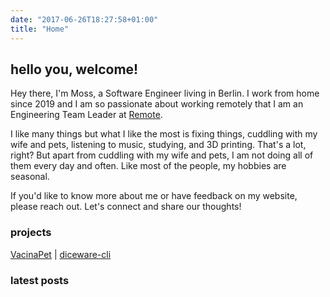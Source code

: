 ```yaml
---
date: "2017-06-26T18:27:58+01:00"
title: "Home"
---
```


<link rel="stylesheet" type='text/css' href="https://cdn.jsdelivr.net/gh/devicons/devicon@latest/devicon.min.css" />          
<link rel="stylesheet" type="text/css" href="home.css">
<script src="https://kit.fontawesome.com/3a4d76981b.js" crossorigin="anonymous"></script>

<h2>hello you, welcome!</h2>

Hey there, I'm Moss, a Software Engineer living in Berlin. I work from home since 2019 and I am so passionate about working remotely that I am an Engineering Team Leader at [Remote](https://remote.com). 

<!-- I'm diving into learning German, which adds an exciting challenge to my life here. You'll discover all my German notes neatly organized by level and subject in the menu on your left. They're super helpful for me and could be useful for others too. -->

I like many things but what I like the most is fixing things, cuddling with my wife and pets, listening to music, studying, and 3D printing. That's a lot, right? But apart from cuddling with my wife and pets, I am not doing all of them every day and often. Like most of the people, my hobbies are seasonal.

If you'd like to know more about me or have feedback on my website, please reach out. Let's connect and share our thoughts!

### projects
[VacinaPet](https://vacinapet.com) | [diceware-cli](https://github.com/sylviamoss/diceware-cli)   

<!-- ### technologies I like   
   
<div id="technologies-icons">
  <i class="devicon-go-plain" title="Golang"></i>
  <i class="devicon-goland-plain" title="JetBrain Goland"></i>
  <i class="devicon-vscode-plain-wordmark" title="Visual Studio Code"></i>
  <i class="devicon-docker-plain-wordmark" title="Docker Containers"></i>        
  <i class="devicon-amazonwebservices-plain-wordmark" title="AWS Services"></i>
  <i class="devicon-packer-plain-wordmark" title="HashiCorp Packer"></i>
  <i class="devicon-terraform-plain-wordmark" title="HashiCorp Terraform"></i>
  <i class="devicon-postgresql-plain-wordmark" title="PostgresSQL Database"></i>        
  <i class="devicon-mongodb-plain" title="MongoDB Database"></i>
  <i class="devicon-arduino-plain-wordmark" title="Arduino"></i>  
  <i class="devicon-githubactions-plain" title="Github Actions"></i>
  <i class="devicon-ohmyzsh-plain" title="OhMyZsh"></i>
  <i class="devicon-postman-plain" title="Postman"></i>
</div> -->

<!-- 
<div id="social-icons" style="text-align:center">
    <a href="https://soundcloud.com/sylviamoss">
      <i class="fa-brands fa-soundcloud"></i>
    </a>
    <a href="https://www.linkedin.com/in/sylviamossm/">
      <i class="fa-brands fa-linkedin-in"></i>
    </a>
    <a href="https://github.com/sylviamoss">
      <i class="fa-brands fa-github"></i>
    </a>
      <a href="mailto:hello@sylviamoss.info">
      <i class="fa-solid fa-envelope"></i>
    </a>
    <!-- <a href="https://github.com/sylviamoss/sylviamoss.github.io/raw/master/SylviaMossResume.pdf" title="Resume">
      <i class="fas fa-download"></i>
    </a> -->
<!-- </div>  -->

 ### latest posts